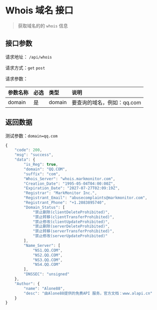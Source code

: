 # Whois 域名 接口

> 获取域名的的 `whois` 信息

## 接口参数

请求地址： `/api/whois`

请求方式：`get` `post`

请求参数：

| 参数名称 | 必选 | 类型 | 说明 |
| :--- | :--- | :--- | :--- |
| domain | 是 | domain | 要查询的域名，例如：qq.com |

## 返回数据

测试参数：`domain=qq.com`

```javascript
{
    "code": 200,
    "msg": "success",
    "data": {
        "is_Reg": true,
        "domain": "QQ.COM",
        "suffix": "com",
        "Whois_Server": "whois.markmonitor.com",
        "Creation_Date": "1995-05-04T04:00:00Z",
        "Expiration_Date": "2027-07-27T02:09:19Z",
        "Registrar": "MarkMonitor Inc.",
        "Registrant_Email": "abusecomplaints@markmonitor.com",
        "Registrant_Phone": "+1.2083895740",
        "Domain_Status": [
            "禁止删除(clientDeleteProhibited)",
            "禁止转移(clientTransferProhibited)",
            "禁止修改(clientUpdateProhibited)",
            "禁止删除(serverDeleteProhibited)",
            "禁止转移(serverTransferProhibited)",
            "禁止修改(serverUpdateProhibited)"
        ],
        "Name_Server": [
            "NS1.QQ.COM",
            "NS2.QQ.COM",
            "NS3.QQ.COM",
            "NS4.QQ.COM"
        ],
        "DNSSEC": "unsigned"
    },
    "Author": {
        "name": "Alone88",
        "desc": "由Alone88提供的免费API 服务，官方文档：www.alapi.cn"
    }
}
```

